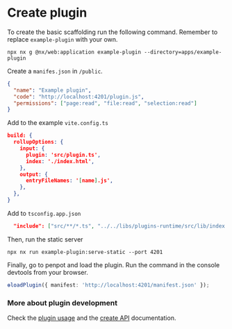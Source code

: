 # Create plugin

To create the basic scaffolding run the following command. Remember to replace `example-plugin` with your own.

```
npx nx g @nx/web:application example-plugin --directory=apps/example-plugin
```

Create a `manifes.json` in `/public`.

```json
{
  "name": "Example plugin",
  "code": "http://localhost:4201/plugin.js",
  "permissions": ["page:read", "file:read", "selection:read"]
}
```

Add to the example `vite.config.ts`

```json
build: {
  rollupOptions: {
    input: {
      plugin: 'src/plugin.ts',
      index: './index.html',
    },
    output: {
      entryFileNames: '[name].js',
    },
  },
}
```

Add to `tsconfig.app.json`

```json
  "include": ["src/**/*.ts", "../../libs/plugins-runtime/src/lib/index.d.ts"]
```

Then, run the static server

```
npx nx run example-plugin:serve-static --port 4201
```

Finally, go to penpot and load the plugin. Run the command in the console devtools from your browser.

```ts
ɵloadPlugin({ manifest: 'http://localhost:4201/manifest.json' });
```

### More about plugin development

Check the [plugin usage](docs/plugin-usage.md) and the [create API](docs/create-api.md) documentation.
